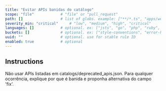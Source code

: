 ```yaml
---
title: "Evitar APIs banidas do catálogo"
scope: "file"            # "file" or "pull_request"
path: []                 # list of globs. example: ["**/*.ts", "apps/web/**"]
severity_min: "critical"     # "low", "medium", "high", "critical"
languages: []            # optional. ex: ["jsts", "go", "php", "ruby", "java", "csharp", "dart", "kotlin", "rust"]
buckets: []              # optional. ex: ["style-conventions", "error-handling", "security"]
uuid: ""                 # optional. use for stable rule ID
enabled: true            # optional
---
```


## Instructions
Não usar APIs listadas em catalogs/deprecated_apis.json. Para qualquer ocorrência, explique por que é banida e proponha alternativa do campo 'fix'.